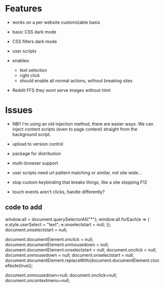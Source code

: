 Features
========
- works on a per website customizable basis
- basic CSS dark mode
- CSS filters dark mode
- user scripts
- enables:
	- text selection
	- right click
	- should enable all normal actions, without breaking sites

- Reddit FFS they wont serve images without html

Issues
======
- NB!! I'm using an old injection method, there are easier ways. We can inject content scripts (even to page context) straight from the background script.

- upload to version control
- package for distribution
- multi-browser support
- user scripts need url pattern matching or similar, not site wide...
- stop custom keybinding that breaks things, like a site stopping F12
- touch events aren't clicks, handle differently?


code to add
---
window.all = document.querySelectorAll("*");
window.all.forEach(e => {
	e.style.userSelect = "text";
	e.onselectstart = null;
});
document.onselectstart = null;

document.documentElement.onclick = null;
document.documentElement.onmousedown = null;
document.documentElement.onselectstart = null;
document.onclick = null;
document.onmousedown = null;
document.onselectstart = null;
document.documentElement.replaceWith(document.documentElement.cloneNode(true));

document.onmousedown=null;
document.onclick=null;
document.oncontextmenu=null;
